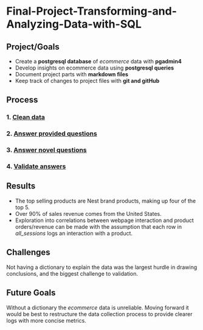 # Final-Project-Transforming-and-Analyzing-Data-with-SQL

## Project/Goals
- Create a **postgresql database** of *ecommerce* data with **pgadmin4**
- Develop insights on ecommerce data using **postgresql queries**
- Document project parts with **markdown files**
- Keep track of changes to project files with **git and gitHub**

## Process
### 1. [Clean data](cleaning_data.md)
### 2. [Answer provided questions](starting_with_questions.md)
### 3. [Answer novel questions](starting_with_data.md)
### 4. [Validate answers](QA.md)

## Results
- The top selling products are Nest brand products, making up four of the top 5.
- Over 90% of sales revenue comes from the United States.
- Exploration into correlations between webpage interaction and product orders/revenue can be made with the assumption that each row in *all_sessions* logs an interaction with a product.

## Challenges 
Not having a dictionary to explain the data was the largest hurdle in drawing conclusions, and the biggest challenge to validation.

## Future Goals
Without a dictionary the *ecommerce* data is unreliable. Moving forward it would be best to restructure the data collection process to provide clearer logs with more concise metrics.
